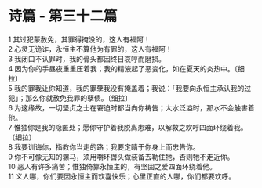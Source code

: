 # 诗篇 - 第三十二篇
  
 1 其过犯蒙赦免，其罪得掩没的，这人有福阿！  
 2 心灵无诡诈，永恒主不算他为有罪的，这人有福阿！  
 3 我闭口不认罪时，我的骨头都因终日哀哼而磨损。  
 4 因为你的手昼夜重重压着我；我的精液起了恶变化，如在夏天的炎热中。〔细拉〕  
 5 我的罪我让你知道，我的罪孽我没有掩盖着；我说：「我要向永恒主承认我的过犯」；那么你就赦免我罪的孽债。〔细拉〕  
 6 为这缘故，一切坚贞之士在窘迫时都当向你祷告；大水泛溢时，那水不会触害着他。  
 7 惟独你是我的隐匿处；愿你守护着我脱离患难，以解救之欢呼四面环绕着我。〔细拉〕  
 8 我要训诲你，指教你当走的路；我要定睛于你身上而忠告你。  
 9 你不可像无知的骡马，须用嚼环辔头做装备去勒住牠，否则牠不走近你。  
 10 恶人有许多痛苦；惟独倚靠永恒主的，有坚固之爱四面环绕着他。  
 11 义人哪，你们要因永恒主而欢喜快乐；心里正直的人哪，你们都要欢呼。